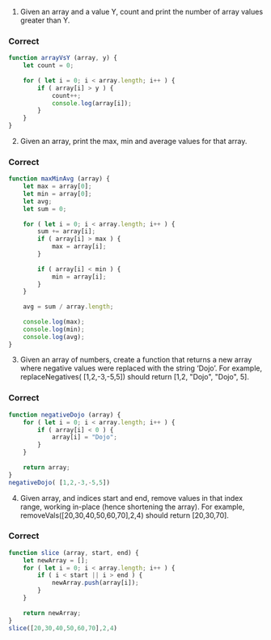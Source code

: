 1. Given an array and a value Y, count and print the number of array values greater than Y.

### Correct
```javascript
function arrayVsY (array, y) {
	let count = 0;
	
	for ( let i = 0; i < array.length; i++ ) {
		if ( array[i] > y ) {
			count++;
			console.log(array[i]);
		}
	}
}
```

2. Given an array, print the max, min and average values for that array.

### Correct
```javascript
function maxMinAvg (array) {
	let max = array[0];
	let min = array[0];
	let avg;
	let sum = 0;
	
	for ( let i = 0; i < array.length; i++ ) {
		sum += array[i];
		if ( array[i] > max ) {
			max = array[i];
		}
		
		if ( array[i] < min ) {
			min = array[i];
		}
	}
	
	avg = sum / array.length;
	
	console.log(max);
	console.log(min);
	console.log(avg);
}
```

3. Given an array of numbers, create a function that returns a new array where negative values were replaced with the string ‘Dojo’.   For example, replaceNegatives( [1,2,-3,-5,5]) should return [1,2, "Dojo", "Dojo", 5].

### Correct
```javascript
function negativeDojo (array) {
	for ( let i = 0; i < array.length; i++ ) {
		if ( array[i] < 0 ) {
			array[i] = "Dojo";
		}
	}
	
	return array;
}
negativeDojo( [1,2,-3,-5,5])
```

4. Given array, and indices start and end, remove values in that index range, working in-place (hence shortening the array).  For example, removeVals([20,30,40,50,60,70],2,4) should return [20,30,70].

### Correct
```javascript
function slice (array, start, end) {
	let newArray = [];
	for ( let i = 0; i < array.length; i++ ) {
		if ( i < start || i > end ) {
			newArray.push(array[i]);
		}
	}
	
	return newArray;
}
slice([20,30,40,50,60,70],2,4)
```